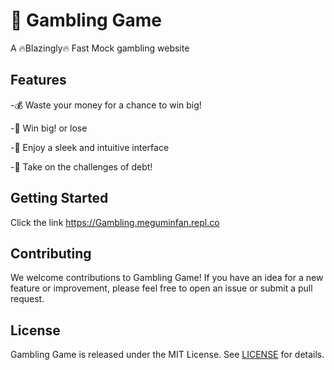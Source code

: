 # 🎰 Gambling Game
A 🔥Blazingly🔥 Fast Mock gambling website 



## Features
-💰 Waste your money for a chance to win big!

-🎉 Win big! or lose

-🎲 Enjoy a sleek and intuitive interface

-💪 Take on the challenges of debt!

## Getting Started
Click the link
https://Gambling.meguminfan.repl.co




## Contributing

We welcome contributions to Gambling Game! If you have an idea for a new feature or improvement, please feel free to open an issue or submit a pull request.

## License

Gambling Game is released under the MIT License. See [LICENSE](LICENSE) for details.
